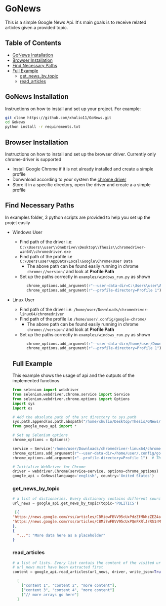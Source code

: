 # GoNews 
This is a simple Google News Api. It's main goals is to receive related articles given a provided topic. 

## Table of Contents
- [GoNews Installation](#gonews-installation)
- [Browser Installation](#browser-installation)
- [Find Necessary Paths](#find-necessary-paths)
- [Full Example](#full-example)
  - [get_news_by_topic](#get_news_by_topic)
  - [read_articles](#read_articles)

## GoNews Installation 
Instructions on how to install and set up your project. For example:
```bash
git clone https://github.com/xhulio11/GoNews.git
cd GoNews
python install -r requirements.txt
```
## Browser Installation
Instructions on how to install and set up the browser driver. 
Currently only chrome-driver is supported 

- Install Google Chrome if it is not already installed and create a simple profile 
- Donwnload according to your system the [chrome driver](https://googlechromelabs.github.io/chrome-for-testing/)
- Store it in a specific directory, open the driver and create a a simple profile

## Find Necessary Paths 
In examples folder, 3 python scripts are provided to help you set up the projet easily 
- Windows User
  - Find path of the driver i.e: ```C:\\Users\\user\\OneDrive\\Desktop\\Thesis\\chromedriver-win64\\chromedriver.exe```
  - Find path of the profile i.e ```C:\Users\user\AppData\Local\Google\Chrome\User Data```
    - The above path can be found easily running in chrome ```chrome://version/``` and look at <b> Profile Path </b>
  - Set up the paths correctly in ```examples/windows_run.py``` as shown
    ```python
       chrome_options.add_argument(r"--user-data-dir=C:\Users\user\AppData\Local\Google\Chrome\User Data")
       chrome_options.add_argument(r"--profile-directory=Profile 1") 
    ```
- Linux User
  - Find path of the driver i.e: ```/home/user/Downloads/chromedriver-linux64/chromedriver```
  - Find path of the profile i.e ```/home/user/.config/google-chrome/```
    - The above path can be found easily running in chrome ```chrome://version/``` and look at <b> Profile Path </b>
  - Set up the paths correctly in ```examples/windows_run.py``` as shown
    ```python
       chrome_options.add_argument(r"--user-data-dir=/home/user/Downloads/chromedriver-linux64/chromedriver")
       chrome_options.add_argument(r"--profile-directory=Profile 1") 
    ```
  ## Full Example
  This example shows the usage of api and the outputs of the implemented functinos
  
  ```python
  from selenium import webdriver
  from selenium.webdriver.chrome.service import Service
  from selenium.webdriver.chrome.options import Options
  import sys
  import os
  
  # Add the absolute path of the src directory to sys.path
  sys.path.append(os.path.abspath("/home/xhulio/Desktop/Thesis/GNews/src"))
  from google_news_api import *
  
  # Set up Selenium options
  chrome_options = Options()
  
  service = Service('/home/user/Downloads/chromedriver-linux64/chromedriver')  # Path to ChromeDriver
  chrome_options.add_argument(r"--user-data-dir=/home/user/.config/google-chrome/")  # Root directory for Chrome user data
  chrome_options.add_argument(r"--profile-directory=Profile 1")  # The profile folder you created
  
  # Initialize WebDriver for Chrome 
  driver = webdriver.Chrome(service=service, options=chrome_options)
  google_api = GoNews(language='english', country='United States')

  ```
  ### get_news_by_topic
  ```python
  # a list of dictionaries. Every dictionary contains different sources of the same news
  url_news = google_api.get_news_by_topic(topic='POLITICS')
  ```
  ```json
   [{
  "https://news.google.com/rss/articles/CBMiowFBVV95cUxPdzZfMkhzZEZ4aC1NNllnN3BDRkxwT1Bodzgwb29ldHBtYXFoU2lOVWM0Y01PZEdNM21XeHVFRUJUUHZDMU0zSEIyOXpzekQxT0hiVTFRZjdpdXlQdVpHMGVIenJsM01MSHRMcEZNN09UZzdLZUk3dk9rLTlZQU92dy01b0JQcmJzZnVDc2VJR3U2WU8wZWlvbHNwTE1UYXN5bFFB0gGYAUFVX3lxTE1CeE5NekFIY1YtNVhHTkY5TjdpS0diVmlOcGhBblI1TEpiWDhUSHA1enJHZW5VdGlLc0xNc1Nnck1EZlB6WlAyQXd6LWtIUjF5QW1uaDNJMm9VM0lHeVVELUUxSXo3R0FFSHpUTkNuN19pY1MzcEFhamY3bUczYnh5bjZQUlhLMmE2amRPUXROc21jeTFEWjZJ?oc=5": "Pawan Sets Up Wing To 'Protect Sanatana Dharma'..",
  "https://news.google.com/rss/articles/CBMi7wFBVV95cUxPQnFXRlJrRS1rMHRDSGdZbVdyaUtzQzRzaDhQaFB2bFVsZFVVM3BjdG1GaVRVVENQUk1Zb2FaYzRpNVNJZlZrLVNRY2JBQmJjeWlVaVZZdGtYbHNrV0RwMXFpZXpZWUtRR0pxaGlDaGJiN1VGMzA3bGhBbnU0T1l5b09uYVQ5ampoZWVXa0NpenVSRDdwMEx4Z3Z1d2NPZmJQaHlNdmdRd19QSUFTTk9saUJPWUZqeGRvckw5ZWx4bDExakNhV3FuLUd0Wmc4bk5mci1nNXh5LXdSeUhud096NENmMHVXNHlnRXE2TEwwMA?oc=5": "Pawan Kalyan starts Sanatana Dharma protection wing in Janasena party: ‘Respect all religion but…’",
  },
  {
    "...": "More data here as a placeholder"
  }
  ```
  ### read_articles
  ``` python
  # a list of lists. Every list contais the content of the visited urls above
  # url_news must have been extracted first 
  content = google_api.read_articles(url_news, driver, write_json=True, max_topics=1)
  ```
  ```json
    [
      ["content 1", "content 2", "more content"],
      ["content 3", "content 4", "more content"]
      ["// more arrays go here"]
    ]
  ```
